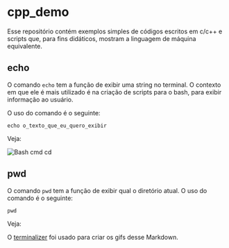# cpp_demo
Esse repositório contém exemplos simples de códigos escritos em c/c++ e scripts que, para fins didáticos, mostram a linguagem de máquina equivalente.


## echo

O comando `echo` tem a função de exibir uma string no terminal. O contexto em que ele é mais utilizado é na criação de scripts para o bash, para exibir informação ao usuário.

O uso do comando é o seguinte:
```shell
echo o_texto_que_eu_quero_exibir

````
Veja:

![Bash cmd cd](https://github.com/jp-guimaraes/clonagem/blob/master/assets/terminal_gifs/cmd_echo.gif)

## pwd

O comando `pwd` tem a função de exibir qual o diretório atual. O uso do comando é o seguinte:
```shell
pwd
````
Veja:




O [terminalizer](https://github.com/faressoft/terminalizer) foi usado para criar os gifs desse Markdown.